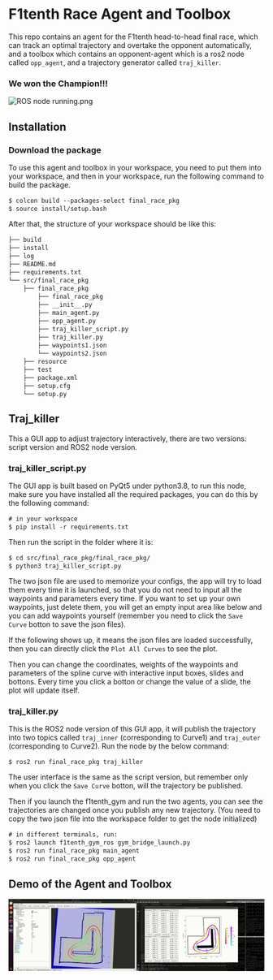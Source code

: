 # F1tenth Race Agent and Toolbox

This repo contains an agent for the F1tenth head-to-head final race, which can track an optimal trajectory and overtake the opponent automatically, and a toolbox which contains an opponent-agent which is a ros2 node called `opp_agent`, and a trajectory generator called `traj_killer`.

### We won the Champion!!!

![ROS node running.png](2.gif)

## Installation

### Download the package

To use this agent and toolbox in your workspace, you need to put them into your workspace, and then in your workspace, run the following command to build the package.

```
$ colcon build --packages-select final_race_pkg
$ source install/setup.bash
```

After that, the structure of your workspace should be like this:

```
├── build
├── install
├── log
├── README.md
├── requirements.txt
└── src/final_race_pkg
    ├── final_race_pkg
        ├── final_race_pkg
        ├── __init__.py
        ├── main_agent.py
        ├── opp_agent.py
        ├── traj_killer_script.py
        ├── traj_killer.py
        ├── waypoints1.json
        └── waypoints2.json
    ├── resource
    ├── test
    ├── package.xml
    ├── setup.cfg
    └── setup.py
```

## Traj_killer

This a GUI app to adjust trajectory interactively, there are two versions: script version and ROS2 node version.

### traj_killer_script.py

The GUI app is built based on PyQt5 under python3.8, to run this node, make sure you have installed all the required packages, you can do this by the following command:

```
# in your workspace
$ pip install -r requirements.txt
```

Then run the script in the folder where it is:

```
$ cd src/final_race_pkg/final_race_pkg/
$ python3 traj_killer_script.py
```
The two json file are used to memorize your configs, the app will try to load them every time it is launched, so that you do not need to input all the waypoints and parameters every time. If you want to set up your own waypoints, just delete them, you will get an empty input area like below and you can add waypoints yourself (remember you need to click the `Save Curve` botton to save the json files).

If the following shows up, it means the json files are loaded successfully, then you can directly click the `Plot All Curves` to see the plot.

Then you can change the coordinates, weights of the waypoints and parameters of the spline curve with interactive input boxes, slides and bottons. Every time you click a botton or change the value of a slide, the plot will update itself.

### traj_killer.py

This is the ROS2 node version of this GUI app, it will publish the trajectory into two topics called `traj_inner` (corresponding to Curve1) and `traj_outer` (corresponding to Curve2). Run the node by the below command:

```
$ ros2 run final_race_pkg traj_killer
```

The user interface is the same as the script version, but remember only when you click the `Save Curve` botton, will the trajectory be published.

Then if you launch the f1tenth_gym and run the two agents, you can see the trajectories are changed once you publish any new trajectory. (You need to copy the two json file into the workspace folder to get the node initialized)

```
# in different terminals, run:
$ ros2 launch f1tenth_gym_ros gym_bridge_launch.py 
$ ros2 run final_race_pkg main_agent
$ ros2 run final_race_pkg opp_agent 
```

## Demo of the Agent and Toolbox

![ROS node running.png](Toolbox.gif)


